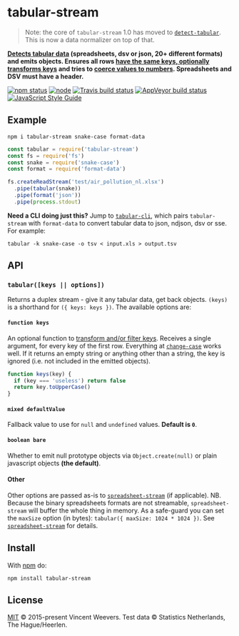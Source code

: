 # tabular-stream

> Note: the core of `tabular-stream` 1.0 has moved to [`detect-tabular`](https://www.npmjs.com/package/detect-tabular). This is now a data normalizer on top of that.

**[Detects tabular data](https://www.npmjs.com/package/detect-tabular) (spreadsheets, dsv or json, 20+ different formats) and emits objects. Ensures all rows [have the same keys, optionally transforms keys](https://www.npmjs.com/package/map-tabular-keys) and tries to [coerce values to numbers](https://www.npmjs.com/package/coerce-tabular). Spreadsheets and DSV must have a header.**

[![npm status](http://img.shields.io/npm/v/tabular-stream.svg)](https://www.npmjs.org/package/tabular-stream)
[![node](https://img.shields.io/node/v/tabular-stream.svg)](https://www.npmjs.org/package/tabular-stream)
[![Travis build status](https://img.shields.io/travis/vweevers/tabular-stream.svg?label=travis)](http://travis-ci.org/vweevers/tabular-stream)
[![AppVeyor build status](https://img.shields.io/appveyor/ci/vweevers/tabular-stream.svg?label=appveyor)](https://ci.appveyor.com/project/vweevers/tabular-stream)
[![JavaScript Style Guide](https://img.shields.io/badge/code_style-standard-brightgreen.svg)](https://standardjs.com)

## Example

```
npm i tabular-stream snake-case format-data
```

```js
const tabular = require('tabular-stream')
const fs = require('fs')
const snake = require('snake-case')
const format = require('format-data')

fs.createReadStream('test/air_pollution_nl.xlsx')
  .pipe(tabular(snake))
  .pipe(format('json'))
  .pipe(process.stdout)
```

**Need a CLI doing just this?** Jump to [`tabular-cli`](https://www.npmjs.com/package/tabular-cli), which pairs `tabular-stream` with `format-data` to convert tabular data to json, ndjson, dsv or sse. For example:

```
tabular -k snake-case -o tsv < input.xls > output.tsv
```

## API

### `tabular([keys || options])`

Returns a duplex stream - give it any tabular data, get back objects. `(keys)` is a shorthand for `({ keys: keys })`. The available options are:

#### `function keys`

An optional function to [transform and/or filter keys](https://www.npmjs.com/package/map-tabular-keys). Receives a single argument, for every key of the first row. Everything at [`change-case`](https://www.npmjs.com/package/change-case) works well. If it returns an empty string or anything other than a string, the key is ignored (i.e. not included in the emitted objects).

```js
function keys(key) {
  if (key === 'useless') return false
  return key.toUpperCase()
}
```

#### `mixed defaultValue`

Fallback value to use for `null` and `undefined` values. **Default is `0`**.

#### `boolean bare`

Whether to emit null prototype objects via `Object.create(null)` or plain javascript objects **(the default)**.

#### Other

Other options are passed as-is to [`spreadsheet-stream`](https://github.com/vweevers/spreadsheet-stream) (if applicable). NB. Because the binary spreadsheets formats are not streamable, `spreadsheet-stream` will buffer the whole thing in memory. As a safe-guard you can set the `maxSize` option (in bytes): `tabular({ maxSize: 1024 * 1024 })`. See [`spreadsheet-stream`](https://github.com/vweevers/spreadsheet-stream) for details.

## Install

With [npm](https://npmjs.org) do:

```
npm install tabular-stream
```

## License

[MIT](LICENSE.md) © 2015-present Vincent Weevers. Test data © Statistics Netherlands, The Hague/Heerlen.
